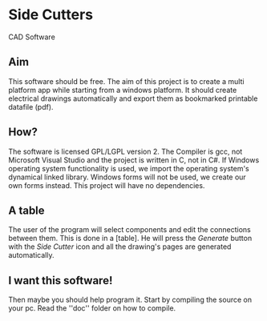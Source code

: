 # Side Cutters
CAD Software

## Aim
This software should be free. The aim of this project is to create a multi platform app while starting from a windows platform.
It should create electrical drawings automatically and export them as bookmarked printable datafile (pdf).

## How?
The software is licensed GPL/LGPL version 2. The Compiler is gcc, not Microsoft Visual Studio and the project is written in C, not in C#. 
If Windows operating system functionality is used, we import the operating system's dynamical linked library. Windows forms will not be used, we create our own forms instead. This project will have no dependencies.

## A table
The user of the program will select components and edit the connections between them. This is done in a [table]. 
He will press the *Generate* button with the *Side Cutter* icon and all the drawing's pages are generated automatically.

## I want this software!
Then maybe you should help program it. Start by compiling the source on your pc. Read the ''doc'' folder on how to compile.
